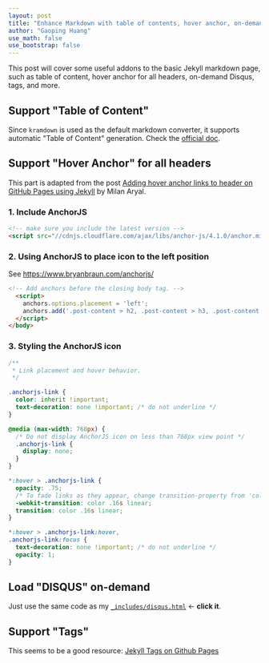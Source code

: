 ```yaml
---
layout: post
title: "Enhance Markdown with table of contents, hover anchor, on-demand Disqus, tags, and more"
author: "Gaoping Huang"
use_math: false
use_bootstrap: false
---
```


This post will cover some useful addons to the basic Jekyll markdown page, such as table of content, hover anchor for all headers, on-demand Disqus, tags, and more.

## Support "Table of Content"
Since `kramdown` is used as the default markdown converter, it supports automatic "Table of Content" generation. Check the [official doc](https://kramdown.gettalong.org/converter/html.html#toc).

## Support "Hover Anchor" for all headers
This part is adapted from the post [Adding hover anchor links to header on GitHub Pages using Jekyll](https://milanaryal.com/adding-hover-anchor-links-to-header-on-github-pages-using-jekyll/) by Milan Aryal.

### 1. Include AnchorJS
```html
<!-- make sure you include the latest version -->
<script src="//cdnjs.cloudflare.com/ajax/libs/anchor-js/4.1.0/anchor.min.js"></script>
```

### 2. Using AnchorJS to place icon to the left position
See <https://www.bryanbraun.com/anchorjs/>

```html
<!-- Add anchors before the closing body tag. -->
  <script>
    anchors.options.placement = 'left';
    anchors.add('.post-content > h2, .post-content > h3, .post-content > h4, .post-content > h5, .post-content > h6');
  </script>
</body>
```

### 3. Styling the AnchorJS icon
```css
/**
 * Link placement and hover behavior.
 */

.anchorjs-link {
  color: inherit !important;
  text-decoration: none !important; /* do not underline */
}

@media (max-width: 768px) {
  /* Do not display AnchorJS icon on less than 768px view point */
  .anchorjs-link {
    display: none;
  }
}

*:hover > .anchorjs-link {
  opacity: .75;
  /* To fade links as they appear, change transition-property from 'color' to 'all' */
  -webkit-transition: color .16s linear;
  transition: color .16s linear;
}

*:hover > .anchorjs-link:hover,
.anchorjs-link:focus {
  text-decoration: none !important; /* do not underline */
  opacity: 1;
}
```

## Load "DISQUS" on-demand
Just use the same code as my [`_includes/disqus.html`](https://github.com/gaopinghuang0/gaopinghuang0.github.io/blob/master/_includes/disqus.html)  &#8592; **click it**.

## Support "Tags"
This seems to be a good resource: [Jekyll Tags on Github Pages](http://longqian.me/2017/02/09/github-jekyll-tag/)


